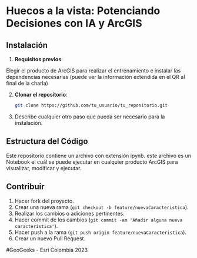 # Huecos a la vista: Potenciando Decisiones con IA y ArcGIS

## Instalación

1. **Requisitos previos**: 

Elegir el producto de ArcGIS para realizar el entrenamiento e instalar las dependencias necesarias (puede ver la información extendida en el QR al final de la charla)

2. **Clonar el repositorio**:

    ```bash
    git clone https://github.com/tu_usuario/tu_repositorio.git
    ```

3. Describe cualquier otro paso que pueda ser necesario para la instalación.

## Estructura del Código

Este repositorio contiene un archivo con extensión ipynb. este archivo es un Notebook el cuál se puede ejecutar en cualquier producto ArcGIS para visualizar, modificar y ejecutar.

## Contribuir

1. Hacer fork del proyecto.
2. Crear una nueva rama (`git checkout -b feature/nuevaCaracteristica`).
3. Realizar los cambios o adiciones pertinentes.
4. Hacer commit de los cambios (`git commit -am 'Añadir alguna nueva característica'`).
5. Hacer push a la rama (`git push origin feature/nuevaCaracteristica`).
6. Crear un nuevo Pull Request.



#GeoGeeks - Esri Colombia 2023
